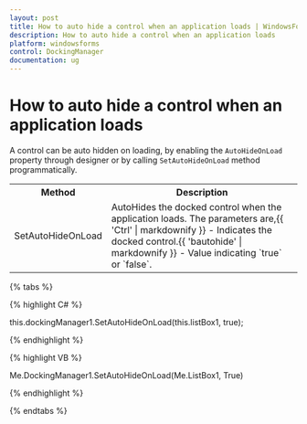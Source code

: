 ```yaml
---
layout: post
title: How to auto hide a control when an application loads | WindowsForms | Syncfusion®
description: How to auto hide a control when an application loads
platform: windowsforms
control: DockingManager
documentation: ug
---
```



# How to auto hide a control when an application loads

A control can be auto hidden on loading, by enabling the `AutoHideOnLoad` property through designer or by calling `SetAutoHideOnLoad` method programmatically.

<table>
<tr>
<th>
Method</th><th>
Description</th></tr>
<tr>
<td>
SetAutoHideOnLoad</td><td>
AutoHides the docked control when the application loads. The parameters are,{{ 'Ctrl' | markdownify }} - Indicates the docked control.{{ 'bautohide' | markdownify }} - Value indicating `true` or `false`.</td></tr>
</table>

{% tabs %}

{% highlight C# %}

this.dockingManager1.SetAutoHideOnLoad(this.listBox1, true);

{% endhighlight %}

{% highlight VB %}

Me.DockingManager1.SetAutoHideOnLoad(Me.ListBox1, True)

{% endhighlight %}

{% endtabs %}


